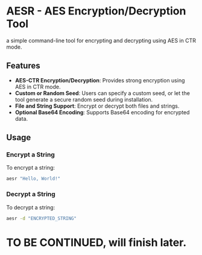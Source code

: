 # AESR - AES Encryption/Decryption Tool

a simple command-line tool for encrypting and decrypting using AES in CTR mode.

## Features

- **AES-CTR Encryption/Decryption**: Provides strong encryption using AES in CTR mode.
- **Custom or Random Seed**: Users can specify a custom seed, or let the tool generate a secure random seed during installation.
- **File and String Support**: Encrypt or decrypt both files and strings.
- **Optional Base64 Encoding**: Supports Base64 encoding for encrypted data.

## Usage

### Encrypt a String

To encrypt a string:

```bash
aesr "Hello, World!"
```
### Decrypt a String

To decrypt a string:
```bash
aesr -d "ENCRYPTED_STRING"
```
# TO BE CONTINUED, will finish later.
